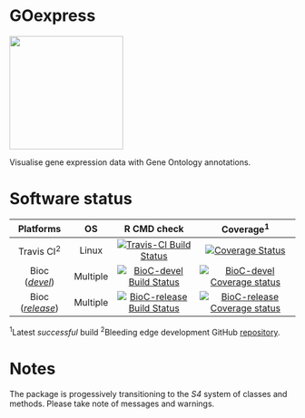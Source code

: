GOexpress
=======

<img src="inst/img/GOexpress.png" height="200">

Visualise gene expression data with Gene Ontology annotations.

# Software status

| Platforms |  OS  | R CMD check | Coverage<sup>1</sup> | 
|:----------------:|:----------------:|:----------------:|:----------------:|
| Travis CI<sup>2</sup> | Linux | [![Travis-CI Build Status](https://travis-ci.org/kevinrue/GOexpress.svg?branch=master)](https://travis-ci.org/kevinrue/GOexpress) | [![Coverage Status](https://codecov.io/gh/kevinrue/GOexpress/branch/master/graph/badge.svg)](https://codecov.io/gh/kevinrue/GOexpress) |
| Bioc ([_devel_](http://bioconductor.org/packages/devel/bioc/html/GOexpress.html)) | Multiple | [![BioC-devel Build Status](http://bioconductor.org/shields/build/devel/bioc/GOexpress.svg)](http://bioconductor.org/checkResults/devel/bioc-LATEST/GOexpress) | [![BioC-devel Coverage status](http://bioconductor.org/shields/coverage/devel/GOexpress.svg)](http://bioconductor.org/developers/how-to/unitTesting-guidelines/#coverage) |
| Bioc ([_release_](http://bioconductor.org/packages/release/bioc/html/GOexpress.html)) | Multiple | [![BioC-release Build Status](http://bioconductor.org/shields/build/release/bioc/GOexpress.svg)](http://bioconductor.org/checkResults/release/bioc-LATEST/GOexpress) | [![BioC-release Coverage status](http://bioconductor.org/shields/coverage/release/GOexpress.svg)](http://bioconductor.org/developers/how-to/unitTesting-guidelines/#coverage) |

<sup>1</sup>Latest _successful_ build
<sup>2</sup>Bleeding edge development GitHub [repository](https://github.com/kevinrue/GOexpress).

# Notes

The package is progessively transitioning to the _S4_ system of classes and
methods. Please take note of messages and warnings.
